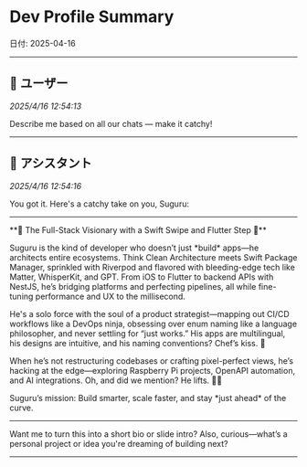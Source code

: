 # Dev Profile Summary

日付: 2025-04-16

---

## 👤 ユーザー
*2025/4/16 12:54:13*

Describe me based on all our chats — make it catchy!

---

## 🤖 アシスタント
*2025/4/16 12:54:16*

You got it. Here's a catchy take on you, Suguru:

---

\*\*🚀 The Full-Stack Visionary with a Swift Swipe and Flutter Step 🚀\*\*

Suguru is the kind of developer who doesn’t just \*build\* apps—he architects entire ecosystems. Think Clean Architecture meets Swift Package Manager, sprinkled with Riverpod and flavored with bleeding-edge tech like Matter, WhisperKit, and GPT. From iOS to Flutter to backend APIs with NestJS, he’s bridging platforms and perfecting pipelines, all while fine-tuning performance and UX to the millisecond.

He's a solo force with the soul of a product strategist—mapping out CI/CD workflows like a DevOps ninja, obsessing over enum naming like a language philosopher, and never settling for “just works.” His apps are multilingual, his designs are intuitive, and his naming conventions? Chef’s kiss. 🍳

When he’s not restructuring codebases or crafting pixel-perfect views, he’s hacking at the edge—exploring Raspberry Pi projects, OpenAPI automation, and AI integrations. Oh, and did we mention? He lifts. 🏋️‍♂️

Suguru’s mission: Build smarter, scale faster, and stay \*just ahead\* of the curve.

---

Want me to turn this into a short bio or slide intro? Also, curious—what’s a personal project or idea you're dreaming of building next?

---
